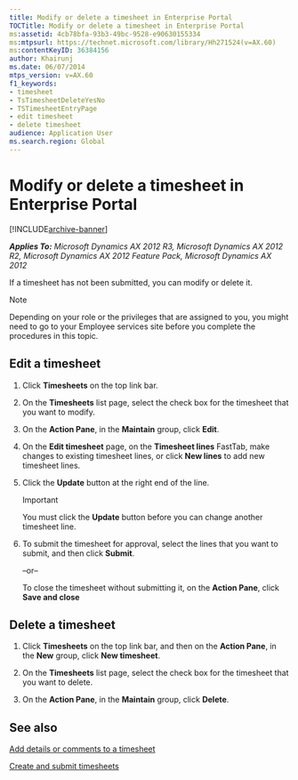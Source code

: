 ```yaml
---
title: Modify or delete a timesheet in Enterprise Portal
TOCTitle: Modify or delete a timesheet in Enterprise Portal
ms:assetid: 4cb78bfa-93b3-49bc-9528-e90630155334
ms:mtpsurl: https://technet.microsoft.com/library/Hh271524(v=AX.60)
ms:contentKeyID: 36384156
author: Khairunj
ms.date: 06/07/2014
mtps_version: v=AX.60
f1_keywords:
- timesheet
- TsTimesheetDeleteYesNo
- TSTimesheetEntryPage
- edit timesheet
- delete timesheet
audience: Application User
ms.search.region: Global
---
```


# Modify or delete a timesheet in Enterprise Portal 


[!INCLUDE[archive-banner](includes/archive-banner.md)]


_**Applies To:** Microsoft Dynamics AX 2012 R3, Microsoft Dynamics AX 2012 R2, Microsoft Dynamics AX 2012 Feature Pack, Microsoft Dynamics AX 2012_

If a timesheet has not been submitted, you can modify or delete it.


> [!NOTE]
> <P>Depending on your role or the privileges that are assigned to you, you might need to go to your Employee services site before you complete the procedures in this topic.</P>



## Edit a timesheet

1.  Click **Timesheets** on the top link bar.

2.  On the **Timesheets** list page, select the check box for the timesheet that you want to modify.

3.  On the **Action Pane**, in the **Maintain** group, click **Edit**.

4.  On the **Edit timesheet** page, on the **Timesheet lines** FastTab, make changes to existing timesheet lines, or click **New lines** to add new timesheet lines.

5.  Click the **Update** button at the right end of the line.
    

    > [!IMPORTANT]
    > <P>You must click the <STRONG>Update</STRONG> button before you can change another timesheet line.</P>



6.  To submit the timesheet for approval, select the lines that you want to submit, and then click **Submit**.
    
    –or–
    
    To close the timesheet without submitting it, on the **Action Pane**, click **Save and close**

## Delete a timesheet

1.  Click **Timesheets** on the top link bar, and then on the **Action Pane**, in the **New** group, click **New timesheet**.

2.  On the **Timesheets** list page, select the check box for the timesheet that you want to delete.

3.  On the **Action Pane**, in the **Maintain** group, click **Delete**.

## See also

[Add details or comments to a timesheet](add-details-or-comments-to-a-timesheet.md)

[Create and submit timesheets](create-and-submit-timesheets.md)

  



